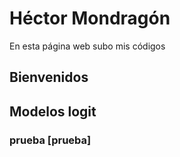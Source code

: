 # Héctor Mondragón
En esta página web subo mis códigos

## Bienvenidos

## Modelos logit

### prueba [prueba]
